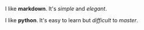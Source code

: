 I like **markdown**. It's _simple_ and _elegant_.

I like __python__. It's easy to learn but _difficult_ to _master_.
